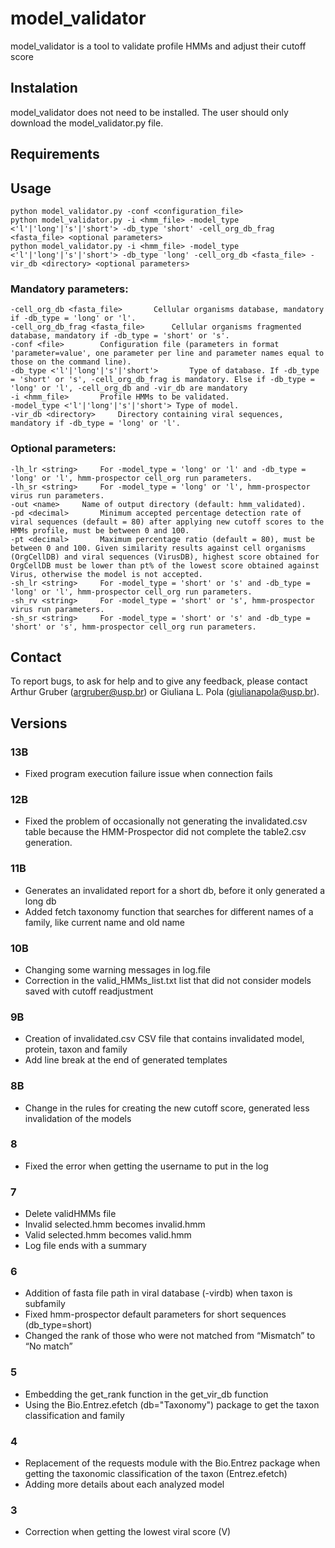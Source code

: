 # model_validator
model_validator is a tool to validate profile HMMs and adjust their cutoff score

##   Instalation
model_validator does not need to be installed. The user should only download the model_validator.py file.

## Requirements

## Usage
```
python model_validator.py -conf <configuration_file>
python model_validator.py -i <hmm_file> -model_type <'l'|'long'|'s'|'short'> -db_type 'short' -cell_org_db_frag <fasta_file> <optional parameters>
python model_validator.py -i <hmm_file> -model_type <'l'|'long'|'s'|'short'> -db_type 'long' -cell_org_db <fasta_file> -vir_db <directory> <optional parameters>
```
### Mandatory parameters:
```
-cell_org_db <fasta_file>	 	Cellular organisms database, mandatory if -db_type = 'long' or 'l'.
-cell_org_db_frag <fasta_file>	 	Cellular organisms fragmented database, mandatory if -db_type = 'short' or 's'.
-conf <file>	 	Configuration file (parameters in format 'parameter=value', one parameter per line and parameter names equal to those on the command line).
-db_type <'l'|'long'|'s'|'short'>	 	Type of database. If -db_type = 'short' or 's', -cell_org_db_frag is mandatory. Else if -db_type = 'long' or 'l', -cell_org_db and -vir_db are mandatory
-i <hmm_file>	 	Profile HMMs to be validated.
-model_type <'l'|'long'|'s'|'short'> Type of model.
-vir_db <directory>	 	Directory containing viral sequences, mandatory if -db_type = 'long' or 'l'.
```

### Optional parameters:
```
-lh_lr <string>	 	For -model_type = 'long' or 'l' and -db_type = 'long' or 'l', hmm-prospector cell_org run parameters.
-lh_sr <string>	 	For -model_type = 'long' or 'l', hmm-prospector virus run parameters.
-out <name>	 	Name of output directory (default: hmm_validated).
-pd <decimal>	 	Minimum accepted percentage detection rate of viral sequences (default = 80) after applying new cutoff scores to the HMMs profile, must be between 0 and 100.
-pt <decimal>	 	Maximum percentage ratio (default = 80), must be between 0 and 100. Given similarity results against cell organisms (OrgCellDB) and viral sequences (VirusDB), highest score obtained for OrgCellDB must be lower than pt% of the lowest score obtained against Virus, otherwise the model is not accepted.
-sh_lr <string>	 	For -model_type = 'short' or 's' and -db_type = 'long' or 'l', hmm-prospector cell_org run parameters.
-sh_rv <string>	 	For -model_type = 'short' or 's', hmm-prospector virus run parameters.
-sh_sr <string>	 	For -model_type = 'short' or 's' and -db_type = 'short' or 's', hmm-prospector cell_org run parameters.
``` 

## Contact
To report bugs, to ask for help and to give any feedback, please contact Arthur Gruber (argruber@usp.br) or Giuliana L. Pola (giulianapola@usp.br).

## Versions
### 13B
- Fixed program execution failure issue when connection fails

### 12B
- Fixed the problem of occasionally not generating the invalidated.csv table because the HMM-Prospector did not complete the table2.csv generation.

### 11B
- Generates an invalidated report for a short db, before it only generated a long db
- Added fetch taxonomy function that searches for different names of a family, like current name and old name

### 10B
- Changing some warning messages in log.file
- Correction in the valid_HMMs_list.txt list that did not consider models saved with cutoff readjustment

### 9B
- Creation of invalidated.csv CSV file that contains invalidated model, protein, taxon and family
- Add line break at the end of generated templates

### 8B
- Change in the rules for creating the new cutoff score, generated less invalidation of the models

### 8
- Fixed the error when getting the username to put in the log

### 7
- Delete validHMMs file
- Invalid selected.hmm becomes invalid.hmm
- Valid selected.hmm becomes valid.hmm
- Log file ends with a summary

### 6
- Addition of fasta file path in viral database (-virdb) when taxon is subfamily
- Fixed hmm-prospector default parameters for short sequences (db_type=short)
- Changed the rank of those who were not matched from “Mismatch” to “No match”

### 5
- Embedding the get_rank function in the get_vir_db function
- Using the Bio.Entrez.efetch (db="Taxonomy") package to get the taxon classification and family

### 4
- Replacement of the requests module with the Bio.Entrez package when getting the taxonomic classification of the taxon (Entrez.efetch)
- Adding more details about each analyzed model

### 3
- Correction when getting the lowest viral score (V) 